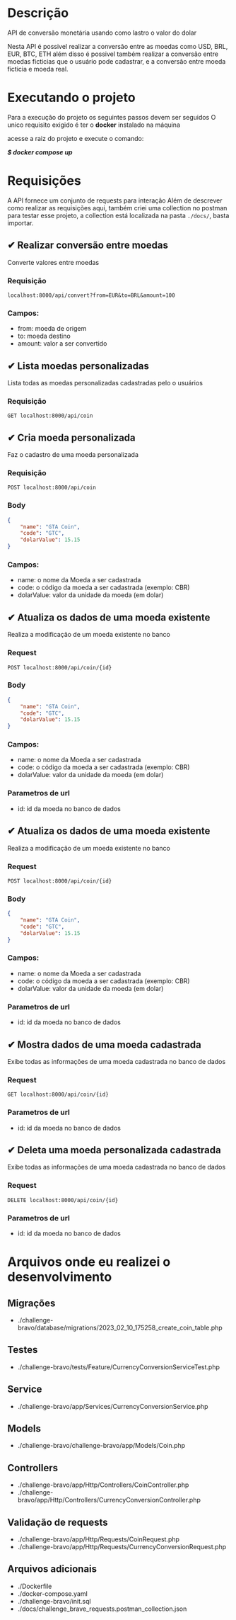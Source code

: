 # Descrição

API de conversão monetária usando como lastro o valor do dolar

Nesta API é possivel realizar a conversão entre as moedas como  USD, BRL, EUR, BTC, ETH
além disso é possivel também realizar a conversão entre moedas ficticias que o usuário pode cadastrar, e a conversão entre moeda ficticia e moeda real.

# Executando o projeto

Para a execução do projeto os seguintes passos devem ser seguidos
O unico requisito exigido é ter o **docker** instalado na máquina

acesse a raiz do projeto e execute o comando:

***$ docker compose up***

# Requisições

A API fornece um conjunto de requests para interação
Além de descrever como realizar as requisições aqui,
também criei uma collection no postman para testar esse projeto,
a collection está localizada na pasta ```./docs/```, basta importar.

## ✔ Realizar conversão entre moedas

Converte valores entre moedas

### Requisição

```localhost:8000/api/convert?from=EUR&to=BRL&amount=100```

### Campos:
* from: moeda de origem
* to: moeda destino
* amount: valor a ser convertido

## ✔ Lista moedas personalizadas

Lista todas as moedas personalizadas cadastradas pelo o usuários

### Requisição

```GET localhost:8000/api/coin```

## ✔ Cria moeda personalizada

Faz o cadastro de uma moeda personalizada

### Requisição
```POST localhost:8000/api/coin```

### Body
~~~json
{
    "name": "GTA Coin",
    "code": "GTC",
    "dolarValue": 15.15
}
~~~
### Campos:
* name: o nome da Moeda a ser cadastrada
* code: o código da moeda a ser cadastrada (exemplo: CBR)
* dolarValue: valor da unidade da moeda (em dolar)

## ✔ Atualiza os dados de uma moeda existente

Realiza a modificação de um moeda existente no banco

### Request
```POST localhost:8000/api/coin/{id}```

### Body
~~~json
{
    "name": "GTA Coin",
    "code": "GTC",
    "dolarValue": 15.15
}
~~~

### Campos:
* name: o nome da Moeda a ser cadastrada
* code: o código da moeda a ser cadastrada (exemplo: CBR)
* dolarValue: valor da unidade da moeda (em dolar)

### Parametros de url
* id: id da moeda no banco de dados

## ✔ Atualiza os dados de uma moeda existente

Realiza a modificação de um moeda existente no banco

### Request
```POST localhost:8000/api/coin/{id}```

### Body
~~~json
{
    "name": "GTA Coin",
    "code": "GTC",
    "dolarValue": 15.15
}
~~~

### Campos:
* name: o nome da Moeda a ser cadastrada
* code: o código da moeda a ser cadastrada (exemplo: CBR)
* dolarValue: valor da unidade da moeda (em dolar)

### Parametros de url
* id: id da moeda no banco de dados


## ✔ Mostra dados de uma moeda cadastrada

Exibe todas as informações de uma moeda cadastrada no banco de dados

### Request
```GET localhost:8000/api/coin/{id}```

### Parametros de url
* id: id da moeda no banco de dados



## ✔ Deleta uma moeda personalizada cadastrada

Exibe todas as informações de uma moeda cadastrada no banco de dados

### Request
```DELETE localhost:8000/api/coin/{id}```

### Parametros de url
* id: id da moeda no banco de dados

# Arquivos onde eu realizei o desenvolvimento

## Migrações
* ./challenge-bravo/database/migrations/2023_02_10_175258_create_coin_table.php

## Testes

* ./challenge-bravo/tests/Feature/CurrencyConversionServiceTest.php

## Service

* ./challenge-bravo/app/Services/CurrencyConversionService.php

## Models

* ./challenge-bravo/challenge-bravo/app/Models/Coin.php

## Controllers

* ./challenge-bravo/app/Http/Controllers/CoinController.php
* ./challenge-bravo/app/Http/Controllers/CurrencyConversionController.php

## Validação de requests

* ./challenge-bravo/app/Http/Requests/CoinRequest.php
* ./challenge-bravo/app/Http/Requests/CurrencyConversionRequest.php

## Arquivos adicionais

* ./Dockerfile 
* ./docker-compose.yaml
* ./challenge-bravo/init.sql
* ./docs/challenge_brave_requests.postman_collection.json
